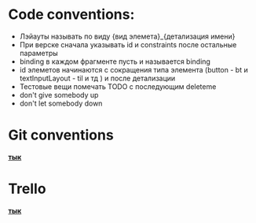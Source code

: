 # Code conventions:

- Лэйауты называть по виду {вид элемета}_{детализация имени}
- При верске сначала указывать id и constraints после остальные параметры
- binding в каждом фрагменте пусть и называется binding
- id элеметов начинаются с сокращения типа элемента (button - bt и textInputLayout - til и тд ) и
  после детализации
- Тестовые вещи помечать TODO с последующим deleteme
- don't give somebody up
- don't let somebody down

# Git conventions

**[тык](https://www.conventionalcommits.org/en/v1.0.0-beta.2/)**

# Trello

**[тык](https://trello.com/b/VBwzFNiX/musfeat-reborn)**